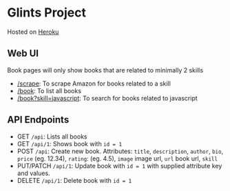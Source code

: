 # Glints Project

Hosted on [Heroku](https://glints-project.herokuapp.com)

## Web UI
Book pages will only show books that are related to minimally 2 skills
- [/scrape](https://glints-project.herokuapp.com/scrape): To scrape Amazon for books related to a skill
- [/book](https://glints-project.herokuapp.com/book): To list all books
- [/book?skill=javascript](https://glints-project.herokuapp.com/book?skill=javascript): To search for books related to javascript

## API Endpoints

- GET `/api`: Lists all books
- GET `/api/1`: Shows book with `id = 1`
- POST `/api`: Create new book. Attributes: `title`, `description`, `author`, `bio`, `price` (eg. 12.34), `rating`: (eg. 4.5), `image` image url, `url` book url, `skill`
- PUT/PATCH `/api/1`: Update book with `id = 1` with supplied attribute key and values.
- DELETE `/api/1`: Delete book with `id = 1`
